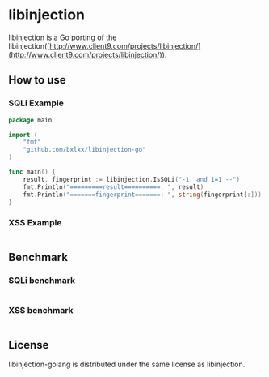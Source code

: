 # libinjection
libinjection is a Go porting of the libinjection([http://www.client9.com/projects/libinjection/](http://www.client9.com/projects/libinjection/)).

## How to use
### SQLi Example
```go
package main

import (
    "fmt"
    "github.com/bxlxx/libinjection-go"
)

func main() {
    result, fingerprint := libinjection.IsSQLi("-1' and 1=1 --")
    fmt.Println("=========result==========: ", result)
    fmt.Println("=======fingerprint=======: ", string(fingerprint[:]))
}
```

### XSS Example
```go

```

## Benchmark
### SQLi benchmark
```go

```

### XSS benchmark
```go

```

## License
libinjection-golang is distributed under the same license as libinjection.